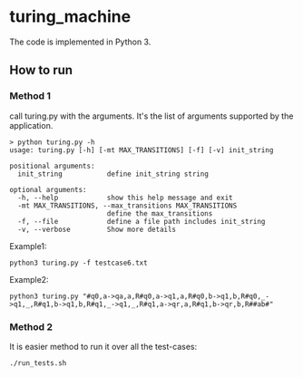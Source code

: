 # turing_machine

The code is implemented in Python 3.

## How to run
### Method 1
call turing.py with the arguments. It's the list of arguments supported by the application.

```
> python turing.py -h
usage: turing.py [-h] [-mt MAX_TRANSITIONS] [-f] [-v] init_string

positional arguments:
  init_string           define init_string string

optional arguments:
  -h, --help            show this help message and exit
  -mt MAX_TRANSITIONS, --max_transitions MAX_TRANSITIONS
                        define the max_transitions
  -f, --file            define a file path includes init_string
  -v, --verbose         Show more details
```

Example1:
```
python3 turing.py -f testcase6.txt
```

Example2:
```
python3 turing.py "#q0,a->qa,a,R#q0,a->q1,a,R#q0,b->q1,b,R#q0,_->q1,_,R#q1,b->q1,b,R#q1,_->q1,_,R#q1,a->qr,a,R#q1,b->qr,b,R##ab#"
```

### Method 2
It is easier method to run it over all the test-cases:
```
./run_tests.sh 
```
